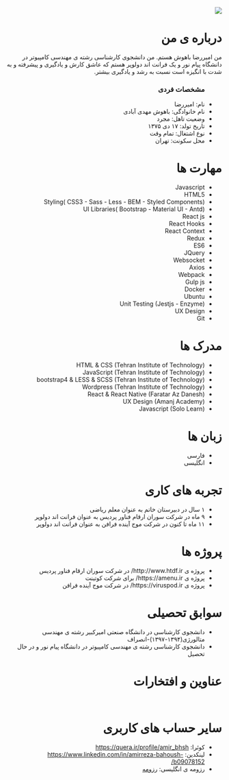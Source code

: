 <div dir="rtl">
  <img src="https://avatars3.githubusercontent.com/u/69066265?s=400&u=6f460ff2529b523ac7d1abbf6e7f101012a65a8d&v=4" />
  <h1> درباره ی من</h1>
  <p> من امیررضا باهوش هستم. من دانشجوی کارشناسی رشته ی مهندسی کامپیوتر در دانشگاه پیام نور و یک فرانت اند دولوپر هستم که عاشق کارش و یادگیری و پیشرفته و به شدت با انگیزه است نسبت به رشد و یادگیری بیشتر.</p>
  
  <ul>
    <h3> مشخصات فردی</h3>
  <li>نام: امیررضا</li>
  <li>نام خانوادگی: باهوش مهدی آبادی</li>
  <li>وضعیت تاهل: مجرد</li>
  <li>تاریخ تولد: ۱۷ دی ۱۳۷۵</li>
  <li>نوع اشتغال: تمام وقت</li>
  <li>محل سکونت: تهران</li>
</ul>

  
<h1>مهارت ها</h1>

<ul>
  <li>Javascript</li>
  <li>HTML5</li>
  <li>Styling( CSS3 - Sass - Less - BEM - Styled Components)</li>
  <li>UI Libraries( Bootstrap - Material UI - Antd)</li>
  <li>React js</li>
  <li>React Hooks</li>
  <li>React Context</li>
  <li>Redux</li>
  <li>ES6</li>
  <li>JQuery</li>
  <li>Websocket</li>
  <li>Axios</li>
  <li>Webpack</li>
  <li>Gulp js</li>
  <li>Docker</li>
  <li>Ubuntu</li>
  <li>Unit Testing (Jestjs - Enzyme)</li>
  <li>UX Design</li>
  <li>Git</li>
</ul>

<h1> مدرک ها</h1>
<ul>
  <li>HTML & CSS (Tehran Institute of Technology)</li>
  <li>JavaScript (Tehran Institute of Technology)</li>
  <li>bootstrap4 & LESS & SCSS (Tehran Institute of Technology)</li>
  <li>Wordpress (Tehran Institute of Technology)</li>
  <li>React & React Native (Faratar Az Danesh)</li>
  <li>UX Design (Amanj Academy)</li>
  <li>Javascript (Solo Learn)</li>
</ul>

<h1> زبان ها</h1>
<ul>
  <li>فارسی</li>
  <li>انگلیسی</li>
</ul>

<h1> تجربه های کاری </h1>
<ul>
   <li> ۱ سال در دبیرستان خاتم به عنوان معلم ریاضی</li>
   <li>۹ ماه در شرکت سوران ارقام فناور پردیس به عنوان فرانت اند دولوپر</li>
   <li>۱۱ ماه تا کنون در شرکت موج آینده فرافن به عنوان فرانت اند دولوپر
</li>
</ul>

<h1> پروژه ها </h1>
<ul>
   <li> پروژه ی http://www.htdf.ir/ در شرکت سوران ارقام فناور پردیس</li>
   <li> پروژه ی https://amenu.ir/ برای شرکت کوتینت </li>
   <li> پروژه ی https://viruspod.ir/ در شرکت موج آینده فرافن </li>
</li>
</ul>

<h1> سوابق تحصیلی </h1>
<ul>
   <li> دانشجوی کارشناسی در دانشگاه صنعتی امیرکبیر رشته ی مهندسی متالورژی(۱۳۹۴-۱۳۹۷)-انصراف</li>
   <li> دانشجوی کارشناسی رشته ی مهندسی کامپیوتر در دانشگاه پیام نور و در حال تحصیل</li>
</ul>

<h1> عناوین و افتخارات </h1>
<br/>

<h1> سایر حساب های کاربری </h1>
<ul>
  <li>کوئرا: <a href="https://quera.ir/profile/amir_bhsh"> https://quera.ir/profile/amir_bhsh </a></li>
  <li>لینکدین: <a href="https://www.linkedin.com/in/amirreza-bahoush-b09078152/"> https://www.linkedin.com/in/amirreza-bahoush-b09078152/ </a></li>
  <li>رزومه ی انگلیسی: <a href="https://amirrezabahoush.github.io/algorithm.github.io/"> رزومه </a></li>
</ul>
